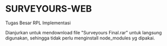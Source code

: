# SURVEYOURS-WEB
Tugas Besar RPL Implementasi

Dianjurkan untuk mendownload file "Surveyours Final.rar" untuk langsung digunakan, sehingga tidak perlu menginstall node_modules yg dipakai.
